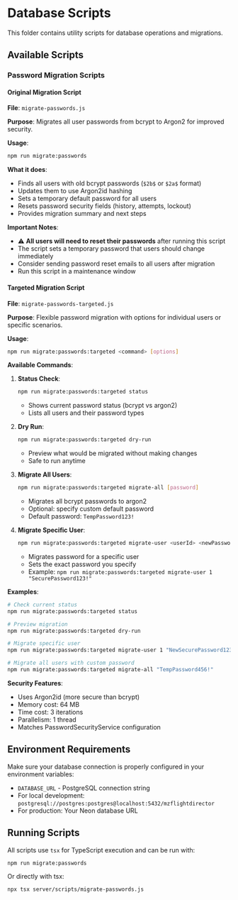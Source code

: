 # Database Scripts

This folder contains utility scripts for database operations and migrations.

## Available Scripts

### Password Migration Scripts

#### Original Migration Script

**File**: `migrate-passwords.js`

**Purpose**: Migrates all user passwords from bcrypt to Argon2 for improved security.

**Usage**:
```bash
npm run migrate:passwords
```

**What it does**:
- Finds all users with old bcrypt passwords (`$2b$` or `$2a$` format)
- Updates them to use Argon2id hashing
- Sets a temporary default password for all users
- Resets password security fields (history, attempts, lockout)
- Provides migration summary and next steps

**Important Notes**:
- ⚠️ **All users will need to reset their passwords** after running this script
- The script sets a temporary password that users should change immediately
- Consider sending password reset emails to all users after migration
- Run this script in a maintenance window

#### Targeted Migration Script

**File**: `migrate-passwords-targeted.js`

**Purpose**: Flexible password migration with options for individual users or specific scenarios.

**Usage**:
```bash
npm run migrate:passwords:targeted <command> [options]
```

**Available Commands**:

1. **Status Check**:
   ```bash
   npm run migrate:passwords:targeted status
   ```
   - Shows current password status (bcrypt vs argon2)
   - Lists all users and their password types

2. **Dry Run**:
   ```bash
   npm run migrate:passwords:targeted dry-run
   ```
   - Preview what would be migrated without making changes
   - Safe to run anytime

3. **Migrate All Users**:
   ```bash
   npm run migrate:passwords:targeted migrate-all [password]
   ```
   - Migrates all bcrypt passwords to argon2
   - Optional: specify custom default password
   - Default password: `TempPassword123!`

4. **Migrate Specific User**:
   ```bash
   npm run migrate:passwords:targeted migrate-user <userId> <newPassword>
   ```
   - Migrates password for a specific user
   - Sets the exact password you specify
   - Example: `npm run migrate:passwords:targeted migrate-user 1 "SecurePassword123!"`

**Examples**:
```bash
# Check current status
npm run migrate:passwords:targeted status

# Preview migration
npm run migrate:passwords:targeted dry-run

# Migrate specific user
npm run migrate:passwords:targeted migrate-user 1 "NewSecurePassword123!"

# Migrate all users with custom password
npm run migrate:passwords:targeted migrate-all "TempPassword456!"
```

**Security Features**:
- Uses Argon2id (more secure than bcrypt)
- Memory cost: 64 MB
- Time cost: 3 iterations
- Parallelism: 1 thread
- Matches PasswordSecurityService configuration

## Environment Requirements

Make sure your database connection is properly configured in your environment variables:

- `DATABASE_URL` - PostgreSQL connection string
- For local development: `postgresql://postgres:postgres@localhost:5432/mzflightdirector`
- For production: Your Neon database URL

## Running Scripts

All scripts use `tsx` for TypeScript execution and can be run with:

```bash
npm run migrate:passwords
```

Or directly with tsx:

```bash
npx tsx server/scripts/migrate-passwords.js
```
